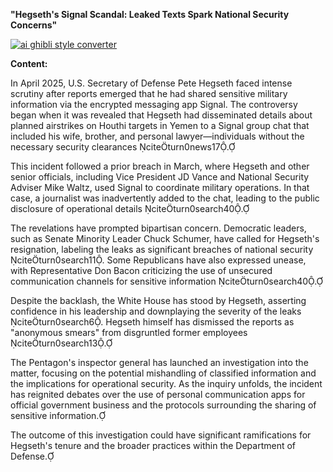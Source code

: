 **"Hegseth's Signal Scandal: Leaked Texts Spark National Security Concerns"**

[![ai ghibli style converter](https://i.imgur.com/dwt8Y5G.gif)](https://witbeam.net/slzx)

**Content:**

In April 2025, U.S. Secretary of Defense Pete Hegseth faced intense scrutiny after reports emerged that he had shared sensitive military information via the encrypted messaging app Signal. The controversy began when it was revealed that Hegseth had disseminated details about planned airstrikes on Houthi targets in Yemen to a Signal group chat that included his wife, brother, and personal lawyer—individuals without the necessary security clearances citeturn0news17.

This incident followed a prior breach in March, where Hegseth and other senior officials, including Vice President JD Vance and National Security Adviser Mike Waltz, used Signal to coordinate military operations. In that case, a journalist was inadvertently added to the chat, leading to the public disclosure of operational details citeturn0search40.

The revelations have prompted bipartisan concern. Democratic leaders, such as Senate Minority Leader Chuck Schumer, have called for Hegseth's resignation, labeling the leaks as significant breaches of national security citeturn0search11. Some Republicans have also expressed unease, with Representative Don Bacon criticizing the use of unsecured communication channels for sensitive information citeturn0search40.

Despite the backlash, the White House has stood by Hegseth, asserting confidence in his leadership and downplaying the severity of the leaks citeturn0search6. Hegseth himself has dismissed the reports as "anonymous smears" from disgruntled former employees citeturn0search13.

The Pentagon's inspector general has launched an investigation into the matter, focusing on the potential mishandling of classified information and the implications for operational security. As the inquiry unfolds, the incident has reignited debates over the use of personal communication apps for official government business and the protocols surrounding the sharing of sensitive information.

The outcome of this investigation could have significant ramifications for Hegseth's tenure and the broader practices within the Department of Defense. 